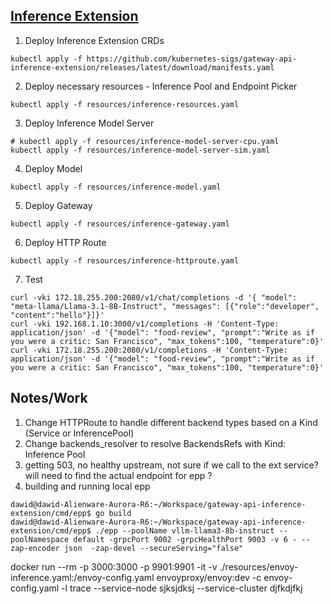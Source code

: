 ## [Inference Extension](https://gateway-api-inference-extension.sigs.k8s.io/guides/)

1. Deploy Inference Extension CRDs

```
kubectl apply -f https://github.com/kubernetes-sigs/gateway-api-inference-extension/releases/latest/download/manifests.yaml
```

2. Deploy necessary resources - Inference Pool and Endpoint Picker
```
kubectl apply -f resources/inference-resources.yaml
```

3. Deploy Inference Model Server
```
# kubectl apply -f resources/inference-model-server-cpu.yaml
kubectl apply -f resources/inference-model-server-sim.yaml
```

4. Deploy Model
```
kubectl apply -f resources/inference-model.yaml
```

5. Deploy Gateway

```
kubectl apply -f resources/inference-gateway.yaml
```


6. Deploy HTTP Route
```
kubectl apply -f resources/inference-httproute.yaml
```

7. Test
```
curl -vki 172.18.255.200:2080/v1/chat/completions -d '{ "model": "meta-llama/Llama-3.1-8B-Instruct", "messages": [{"role":"developer", "content":"hello"}]}'
curl -vki 192.168.1.10:3000/v1/completions -H 'Content-Type: application/json' -d '{"model": "food-review", "prompt":"Write as if you were a critic: San Francisco", "max_tokens":100, "temperature":0}'
curl -vki 172.18.255.200:2080/v1/completions -H 'Content-Type: application/json' -d '{"model": "food-review", "prompt":"Write as if you were a critic: San Francisco", "max_tokens":100, "temperature":0}'

```

## Notes/Work

1. Change HTTPRoute to handle different backend types based on a Kind (Service or InferencePool)
1. Change backends_resolver to resolve BackendsRefs with Kind: Inference Pool
1. getting 503, no healthy upstream, not sure if we call to the ext service? will need to find the actual endpoint for epp ?
1. building and running local epp
```
dawid@dawid-Alienware-Aurora-R6:~/Workspace/gateway-api-inference-extension/cmd/epp$ go build
dawid@dawid-Alienware-Aurora-R6:~/Workspace/gateway-api-inference-extension/cmd/epp$ ./epp --poolName vllm-llama3-8b-instruct --poolNamespace default -grpcPort 9002 -grpcHealthPort 9003 -v 6 - --zap-encoder json  -zap-devel --secureServing="false"
```

docker run --rm -p 3000:3000 -p 9901:9901 -it -v ./resources/envoy-inference.yaml:/envoy-config.yaml envoyproxy/envoy:dev -c envoy-config.yaml -l trace --service-node sjksjdksj  --service-cluster djfkdjfkj